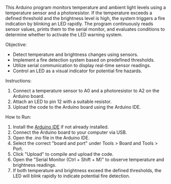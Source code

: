 This Arduino program monitors temperature and ambient light levels using a temperature sensor and a photoresistor. If the temperature exceeds a defined threshold and the brightness level is high, the system triggers a fire indication by blinking an LED rapidly. The program continuously reads sensor values, prints them to the serial monitor, and evaluates conditions to determine whether to activate the LED warning system.  

Objective:    
- Detect temperature and brightness changes using sensors.  
- Implement a fire detection system based on predefined thresholds.  
- Utilize serial communication to display real-time sensor readings.  
- Control an LED as a visual indicator for potential fire hazards.  

Instructions: 
1. Connect a temperature sensor to A0 and a photoresistor to A2 on the Arduino board.  
2. Attach an LED to pin 12 with a suitable resistor.  
3. Upload the code to the Arduino board using the Arduino IDE.  

How to Run: 
1. Install the [Arduino IDE](https://www.arduino.cc/en/software) if not already installed.  
2. Connect the Arduino board to your computer via USB.  
3. Open the .ino file in the Arduino IDE.  
4. Select the correct "board and port" under Tools > Board and Tools > Port.  
5. Click "Upload" to compile and upload the code.  
6. Open the "Serial Monitor (Ctrl + Shift + M)" to observe temperature and brightness readings.  
7. If both temperature and brightness exceed the defined thresholds, the LED will blink rapidly to indicate potential fire detection.
